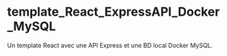 # template_React_ExpressAPI_Docker_MySQL
Un template React avec une API Express et une BD local Docker MySQL.
